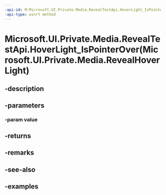 ```yaml
---
-api-id: M:Microsoft.UI.Private.Media.RevealTestApi.HoverLight_IsPointerOver(Microsoft.UI.Private.Media.RevealHoverLight)
-api-type: winrt method
---
```


# Microsoft.UI.Private.Media.RevealTestApi.HoverLight_IsPointerOver(Microsoft.UI.Private.Media.RevealHoverLight)

<!--
public bool HoverLight_IsPointerOver (Microsoft.UI.Private.Media.RevealHoverLight value);
-->


## -description

## -parameters

### -param value

## -returns

## -remarks

## -see-also

## -examples


